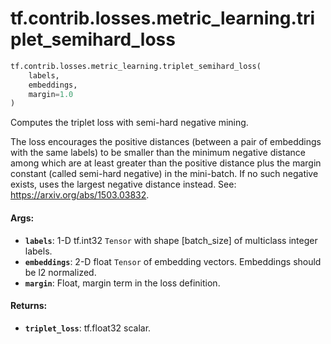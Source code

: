 <div itemscope itemtype="http://developers.google.com/ReferenceObject">
<meta itemprop="name" content="tf.contrib.losses.metric_learning.triplet_semihard_loss" />
<meta itemprop="path" content="Stable" />
</div>

# tf.contrib.losses.metric_learning.triplet_semihard_loss

``` python
tf.contrib.losses.metric_learning.triplet_semihard_loss(
    labels,
    embeddings,
    margin=1.0
)
```

Computes the triplet loss with semi-hard negative mining.

The loss encourages the positive distances (between a pair of embeddings with
the same labels) to be smaller than the minimum negative distance among
which are at least greater than the positive distance plus the margin constant
(called semi-hard negative) in the mini-batch. If no such negative exists,
uses the largest negative distance instead.
See: https://arxiv.org/abs/1503.03832.

#### Args:

* <b>`labels`</b>: 1-D tf.int32 `Tensor` with shape [batch_size] of
    multiclass integer labels.
* <b>`embeddings`</b>: 2-D float `Tensor` of embedding vectors. Embeddings should
    be l2 normalized.
* <b>`margin`</b>: Float, margin term in the loss definition.


#### Returns:

* <b>`triplet_loss`</b>: tf.float32 scalar.